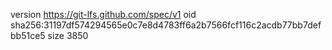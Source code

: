 version https://git-lfs.github.com/spec/v1
oid sha256:31197df574294565e0c7e8d4783ff6a2b7566fcf116c2acdb77bb7defbb51ce5
size 3850
